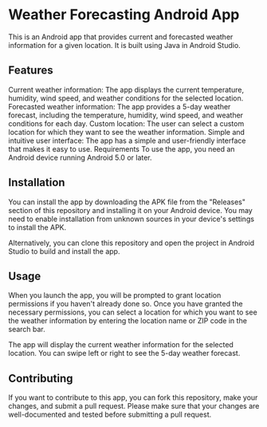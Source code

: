 # Weather Forecasting Android App
This is an Android app that provides current and forecasted weather information for a given location. It is built using Java in Android Studio.

## Features
Current weather information: The app displays the current temperature, humidity, wind speed, and weather conditions for the selected location.
Forecasted weather information: The app provides a 5-day weather forecast, including the temperature, humidity, wind speed, and weather conditions for each day.
Custom location: The user can select a custom location for which they want to see the weather information.
Simple and intuitive user interface: The app has a simple and user-friendly interface that makes it easy to use.
Requirements
To use the app, you need an Android device running Android 5.0 or later.

## Installation
You can install the app by downloading the APK file from the "Releases" section of this repository and installing it on your Android device. You may need to enable installation from unknown sources in your device's settings to install the APK.

Alternatively, you can clone this repository and open the project in Android Studio to build and install the app.

## Usage
When you launch the app, you will be prompted to grant location permissions if you haven't already done so. Once you have granted the necessary permissions, you can select a location for which you want to see the weather information by entering the location name or ZIP code in the search bar.

The app will display the current weather information for the selected location. You can swipe left or right to see the 5-day weather forecast.

## Contributing
If you want to contribute to this app, you can fork this repository, make your changes, and submit a pull request. Please make sure that your changes are well-documented and tested before submitting a pull request.
